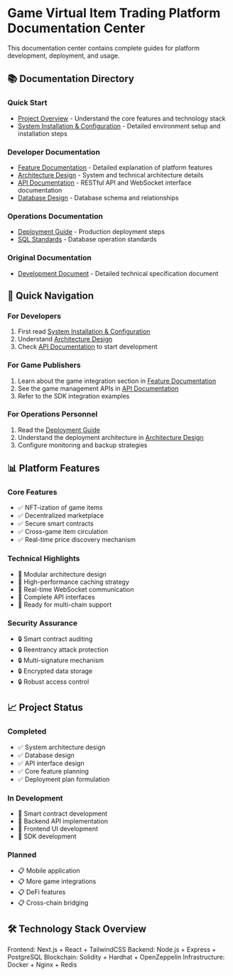 # Game Virtual Item Trading Platform Documentation Center

This documentation center contains complete guides for platform development, deployment, and usage.

## 📚 Documentation Directory

### Quick Start
- [Project Overview](../README.md) - Understand the core features and technology stack
- [System Installation & Configuration](../Documentation/setup.md) - Detailed environment setup and installation steps

### Developer Documentation
- [Feature Documentation](./features.md) - Detailed explanation of platform features
- [Architecture Design](./architecture.md) - System and technical architecture details
- [API Documentation](./api.md) - RESTful API and WebSocket interface documentation
- [Database Design](../database/init.sql) - Database schema and relationships

### Operations Documentation
- [Deployment Guide](./deployment.md) - Production deployment steps
- [SQL Standards](../Documentation/SQL_standard.md) - Database operation standards

### Original Documentation
- [Development Document](../Documentation/Development_Document.md) - Detailed technical specification document

## 🎯 Quick Navigation

### For Developers
1. First read [System Installation & Configuration](../Documentation/setup.md)
2. Understand [Architecture Design](./architecture.md)
3. Check [API Documentation](./api.md) to start development

### For Game Publishers
1. Learn about the game integration section in [Feature Documentation](./features.md)
2. See the game management APIs in [API Documentation](./api.md)
3. Refer to the SDK integration examples

### For Operations Personnel
1. Read the [Deployment Guide](./deployment.md)
2. Understand the deployment architecture in [Architecture Design](./architecture.md)
3. Configure monitoring and backup strategies

## 📊 Platform Features

### Core Features
- ✅ NFT-ization of game items
- ✅ Decentralized marketplace
- ✅ Secure smart contracts
- ✅ Cross-game item circulation
- ✅ Real-time price discovery mechanism

### Technical Highlights
- 🔧 Modular architecture design
- 🔧 High-performance caching strategy
- 🔧 Real-time WebSocket communication
- 🔧 Complete API interfaces
- 🔧 Ready for multi-chain support

### Security Assurance
- 🔒 Smart contract auditing
- 🔒 Reentrancy attack protection
- 🔒 Multi-signature mechanism
- 🔒 Encrypted data storage
- 🔒 Robust access control

## 📈 Project Status

### Completed
- ✅ System architecture design
- ✅ Database design
- ✅ API interface design
- ✅ Core feature planning
- ✅ Deployment plan formulation

### In Development
- 🚧 Smart contract development
- 🚧 Backend API implementation
- 🚧 Frontend UI development
- 🚧 SDK development

### Planned
- 📋 Mobile application
- 📋 More game integrations
- 📋 DeFi features
- 📋 Cross-chain bridging

## 🛠 Technology Stack Overview

Frontend: Next.js + React + TailwindCSS
Backend: Node.js + Express + PostgreSQL
Blockchain: Solidity + Hardhat + OpenZeppelin
Infrastructure: Docker + Nginx + Redis